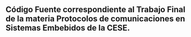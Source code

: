 ## Código Fuente correspondiente al Trabajo Final de la materia Protocolos de comunicaciones en Sistemas Embebidos de la CESE.